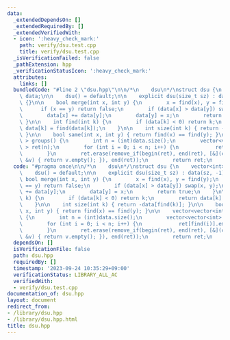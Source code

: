 ```yaml
---
data:
  _extendedDependsOn: []
  _extendedRequiredBy: []
  _extendedVerifiedWith:
  - icon: ':heavy_check_mark:'
    path: verify/dsu.test.cpp
    title: verify/dsu.test.cpp
  _isVerificationFailed: false
  _pathExtension: hpp
  _verificationStatusIcon: ':heavy_check_mark:'
  attributes:
    links: []
  bundledCode: "#line 2 \"dsu.hpp\"\n\n/*\n    dsu\n*/\nstruct dsu {\n    vector<int>\
    \ data;\n\n    dsu() = default;\n\n    explicit dsu(size_t sz) : data(sz, -1)\
    \ {}\n\n    bool merge(int x, int y) {\n        x = find(x), y = find(y);\n  \
    \      if (x == y) return false;\n        if (data[x] > data[y]) swap(x, y);\n\
    \        data[x] += data[y];\n        data[y] = x;\n        return true;\n   \
    \ }\n\n    int find(int k) {\n        if (data[k] < 0) return k;\n        return\
    \ data[k] = find(data[k]);\n    }\n\n    int size(int k) { return -data[find(k)];\
    \ }\n\n    bool same(int x, int y) { return find(x) == find(y); }\n\n    vector<vector<int>\
    \ > groups() {\n        int n = (int)data.size();\n        vector<vector<int>\
    \ > ret(n);\n        for (int i = 0; i < n; i++) {\n            ret[find(i)].emplace_back(i);\n\
    \        }\n        ret.erase(remove_if(begin(ret), end(ret), [&](const vector<int>\
    \ &v) { return v.empty(); }), end(ret));\n        return ret;\n    }\n};\n"
  code: "#pragma once\n\n/*\n    dsu\n*/\nstruct dsu {\n    vector<int> data;\n\n\
    \    dsu() = default;\n\n    explicit dsu(size_t sz) : data(sz, -1) {}\n\n   \
    \ bool merge(int x, int y) {\n        x = find(x), y = find(y);\n        if (x\
    \ == y) return false;\n        if (data[x] > data[y]) swap(x, y);\n        data[x]\
    \ += data[y];\n        data[y] = x;\n        return true;\n    }\n\n    int find(int\
    \ k) {\n        if (data[k] < 0) return k;\n        return data[k] = find(data[k]);\n\
    \    }\n\n    int size(int k) { return -data[find(k)]; }\n\n    bool same(int\
    \ x, int y) { return find(x) == find(y); }\n\n    vector<vector<int> > groups()\
    \ {\n        int n = (int)data.size();\n        vector<vector<int> > ret(n);\n\
    \        for (int i = 0; i < n; i++) {\n            ret[find(i)].emplace_back(i);\n\
    \        }\n        ret.erase(remove_if(begin(ret), end(ret), [&](const vector<int>\
    \ &v) { return v.empty(); }), end(ret));\n        return ret;\n    }\n};"
  dependsOn: []
  isVerificationFile: false
  path: dsu.hpp
  requiredBy: []
  timestamp: '2023-09-24 10:35:29+09:00'
  verificationStatus: LIBRARY_ALL_AC
  verifiedWith:
  - verify/dsu.test.cpp
documentation_of: dsu.hpp
layout: document
redirect_from:
- /library/dsu.hpp
- /library/dsu.hpp.html
title: dsu.hpp
---
```

